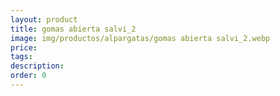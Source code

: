 ```yaml
---
layout: product
title: gomas abierta salvi_2
image: img/productos/alpargatas/gomas abierta salvi_2.webp
price: 
tags: 
description: 
order: 0
---
```

